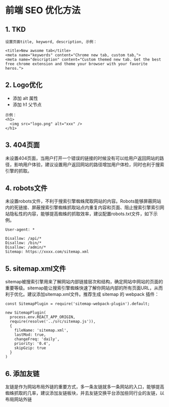 # 前端 SEO 优化方法

## 1. TKD

```
设置页面title, keyword, description, 示例：

<title>New awsome tab</title>
<meta name="keywords" content="Chrome new tab, custom tab,">
<meta name="description" content="Custom themed new tab. Get the best free chrome extension and theme your browser with your favorite heros.">
```

## 2. Logo优化

- 添加 alt 属性
- 添加 h1 父节点

```
示例：
<h1>
  <img src="logo.png" alt="xxx" />
</h1>
```

## 3. 404页面

未设置404页面，当用户打开一个错误的链接的时候没有可以给用户返回网站的路径，影响用户体验，建议设置用户返回网站的路径增加用户体检，同时也利于搜索引擎的抓取。

## 4. robots文件


未设置robots文件，不利于搜索引擎蜘蛛爬取网站的内容。Robots能够屏蔽网站内的死链接、屏蔽搜索引擎蜘蛛抓取站点内重复内容和页面、阻止搜索引擎索引网站隐私性的内容，能够提高蜘蛛的抓取效率，建议配置robots.txt文件，如下示例。

```
User-agent: *

Disallow: /api/*
Disallow: /bin/*
Disallow: /admin/*
Sitemap: https://xxxx.com/sitemap.xml
```


## 5. sitemap.xml文件

sitemap被搜索引擎用来了解网站内部链接层次和结构，确定网站中网站的页面的重要等级。sitemap能让搜索引擎蜘蛛快速了解你网站内部的所有页面URL，从而利于优化。建议添加sitemap.xml文件。推荐生成 sitemap 的 webpack 插件：

```
const SitemapPlugin = require('sitemap-webpack-plugin').default;

new SitemapPlugin(
  process.env.REACT_APP_ORIGIN,
  require(resolve('../src/sitemap.js')),
  {
    fileName: 'sitemap.xml',
    lastMod: true,
    changeFreq: 'daily',
    priority: '0.4',
    skipGzip: true
  }
)
```

## 6. 添加友链

友链是作为网站布局外链的重要方式，多一条友链就多一条网站的入口，能够提高蜘蛛抓取的几率，建议添加友链板块，并去友链交换平台添加些同行业的友链，以布局网站外链

